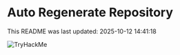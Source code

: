 # Auto Regenerate Repository

This README was last updated: 2025-10-12 14:41:18

 ![TryHackMe](https://tryhackme.com/badge/533634)